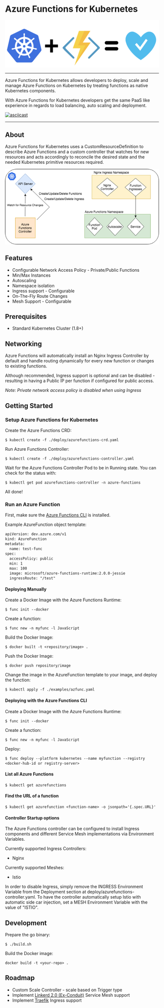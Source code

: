 # Azure Functions for Kubernetes

<img src="img/logo.png">

----

Azure Functions for Kubernetes allows developers to deploy, scale and manage Azure Functions on Kubernetes by treating functions as native Kubernetes components.

With Azure Functions for Kubernetes developers get the same PaaS like experience in regards to load balancing, auto scaling and deployment.

[![asciicast](https://asciinema.org/a/195460.png)](https://asciinema.org/a/195460)

----

## About

Azure Functions for Kubernetes uses a CustomResourceDefinition to describe Azure Functions and a custom controller that watches for new resources and acts accordingly to reconcile the desired state and the needed Kubernetes primitive resources required.

<img src="img/diagram.png">

## Features

* Configurable Network Access Policy - Private/Public Functions
* Min/Max Instances
* Autoscaling
* Namespace isolation
* Ingress support - Configurable
* On-The-Fly Route Changes
* Mesh Support - Configurable

## Prerequisites

* Standard Kubernetes Cluster (1.8+)

## Networking

Azure Functions will automatically install an Nginx Ingress Controller by default and handle routing dynamically for every new function or changes to existing functions.

Although recommended, Ingress support is optional and can be disabled - resulting in having a Public IP per function if configured for public access.

*Note: Private network access policy is disabled when using Ingress*


## Getting Started

### Setup Azure Functions for Kubernetes

Create the Azure Functions CRD:

```
$ kubectl create -f ./deploy/azurefunctions-crd.yaml
```

Run Azure Functions Controller:

```
$ kubectl create -f ./deploy/azurefunctions-controller.yaml
```

Wait for the Azure Functions Controller Pod to be in Running state.
You can check for the status with:

```
$ kubectl get pod azurefunctions-controller -n azure-functions
```

All done!

### Run an Azure Function

First, make sure the [Azure Functions CLI](https://docs.microsoft.com/en-us/azure/azure-functions/functions-run-local#install-the-azure-functions-core-tools) is installed.

Example AzureFunction object template:

```
apiVersion: dev.azure.com/v1
kind: AzureFunction
metadata:
  name: test-func
spec:
  accessPolicy: public
  min: 1
  max: 100
  image: microsoft/azure-functions-runtime:2.0.0-jessie
  ingressRoute: "/test"
```

#### Deploying Manually

Create a Docker Image with the Azure Functions Runtime:

```
$ func init --docker
```

Create a function:

```
$ func new -n myfunc -l JavaScript
```

Build the Docker Image:

```
$ docker built -t <repository/image> .
```

Push the Docker Image:

```
$ docker push repository/image
```

Change the image in the AzureFunction template to your image, and deploy the function:

```
$ kubectl apply -f ./examples/azfunc.yaml
```

#### Deploying with the Azure Functions CLI

Create a Docker Image with the Azure Functions Runtime:

```
$ func init --docker
```

Create a function:

```
$ func new -n myfunc -l JavaScript
```

Deploy:

```
$ func deploy --platform kubernetes --name myfunction --registry <docker-hub-id or registry-server>
```


#### List all Azure Functions

```
$ kubectl get azurefunctions
```

#### Find the URL of a function

```
$ kubectl get azurefunction <function-name> -o jsonpath='{.spec.URL}'
```


#### Controller Startup options

The Azure Functions controller can be configured to install Ingress components and different Service Mesh implementations via Environment Variables.

Currently supported Ingress Controllers:

* Nginx

Currently supported Meshes:

* Istio

In order to disable Ingress, simply remove the INGRESS Environment Variable from the Deployment section at deploy/azurefunctions-controller.yaml.
To have the controller automatically setup Istio with automatic side car injection, set a MESH Environment Variable with the value of "ISTIO".


## Development

Prepare the go binary:

```
$ ./build.sh
```

Build the Docker image:

```
docker build -t <your-repo> .
```

## Roadmap

* Custom Scale Controller - scale based on Trigger type
* Implement [Linkerd 2.0 (Ex-Conduit)](https://github.com/linkerd/linkerd) Service Mesh support
* Implement [Traefik](https://traefik.io/) Ingress support 
